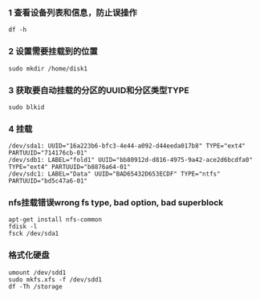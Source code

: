 ### 1 查看设备列表和信息，防止误操作

`df -h`

### 2 设置需要挂载到的位置
`sudo mkdir /home/disk1`

### 3 获取要自动挂载的分区的UUID和分区类型TYPE

`sudo blkid`

### 4 挂载

```
/dev/sda1: UUID="16a223b6-bfc3-4e44-a092-d44eeda017b8" TYPE="ext4" PARTUUID="714176cb-01"
/dev/sdb1: LABEL="fold1" UUID="bb80912d-d816-4975-9a42-ace2d6bcdfa0" TYPE="ext4" PARTUUID="b8876a64-01"
/dev/sdc1: LABEL="Data" UUID="BAD65432D653ECDF" TYPE="ntfs" PARTUUID="bd5c47a6-01"
```

### nfs挂载错误wrong fs type, bad option, bad superblock

```shell
apt-get install nfs-common
fdisk -l
fsck /dev/sda1
```



### 格式化硬盘

```shell
umount /dev/sdd1
sudo mkfs.xfs -f /dev/sdd1
df -Th /storage
```

